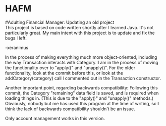 # HAFM
#Adulting Financial Manager: Updating an old project  
This project is based on code written shortly after I learned Java. It's not particularly great.
My main intent with this project is to update and fix the bugs I left.  
  
-xeranimus  
  
In the process of making everything much more object-oriented, including the way Transaction interacts with Category. I am in the process of moving the functionality over to "apply()" and "unapply()". For the older functionality, look at the commit before this, or look at the addCategory(category) call I commented out in the Transaction constructor.  
  
Another important point, regarding backwards compatibility: Following this commit, the Category "remaining" data field is saved, and is required when loading things in. (This is due to the "apply()" and "unapply()" methods.) Obviously, nobody but me has used this program at the time of writing, so I think the lack of backwards compatibility shouldn't be an issue.  
  
Only account management works in this version. 